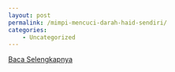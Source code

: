```yaml
---
layout: post
permalink: /mimpi-mencuci-darah-haid-sendiri/
categories:
    - Uncategorized
---
```


[Baca Selengkapnya](/08)
